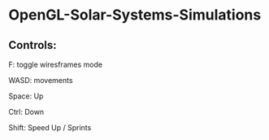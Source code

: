 # OpenGL-Solar-Systems-Simulations

## Controls:

F: toggle wiresframes mode

WASD: movements

Space: Up

Ctrl: Down 

Shift: Speed Up / Sprints
